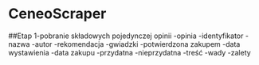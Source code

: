 # CeneoScraper
##Etap 1-pobranie składowych pojedynczej opinii
-opinia
-identyfikator
-nazwa
-autor
-rekomendacja
-gwiadzki
-potwierdzona zakupem
-data wystawienia
-data zakupu
-przydatna
-nieprzydatna
-treść
-wady
-zalety


